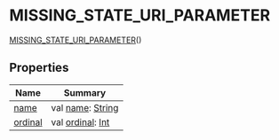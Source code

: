 # MISSING_STATE_URI_PARAMETER


[MISSING_STATE_URI_PARAMETER](index.md)()

## Properties

| Name | Summary |
|---|---|
| [name](../../../-uri-construction-exception/-message/-i-n-v-a-l-i-d_-e-n-d-p-o-i-n-t/index.md#-372974862%2FProperties%2F-470698881) | val [name](../../../-uri-construction-exception/-message/-i-n-v-a-l-i-d_-e-n-d-p-o-i-n-t/index.md#-372974862%2FProperties%2F-470698881): [String](https://kotlinlang.org/api/latest/jvm/stdlib/kotlin/-string/index.html) |
| [ordinal](../../../-uri-construction-exception/-message/-i-n-v-a-l-i-d_-e-n-d-p-o-i-n-t/index.md#-739389684%2FProperties%2F-470698881) | val [ordinal](../../../-uri-construction-exception/-message/-i-n-v-a-l-i-d_-e-n-d-p-o-i-n-t/index.md#-739389684%2FProperties%2F-470698881): [Int](https://kotlinlang.org/api/latest/jvm/stdlib/kotlin/-int/index.html) |
